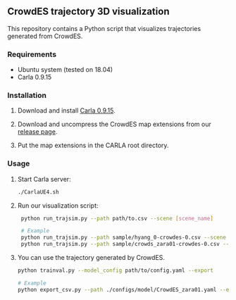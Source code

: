 ## CrowdES trajectory 3D visualization
This repository contains a Python script that visualizes trajectories generated from CrowdES.

### Requirements
- Ubuntu system (tested on 18.04)
- Carla 0.9.15

### Installation
1. Download and install [Carla 0.9.15](https://github.com/carla-simulator/carla/releases/tag/0.9.15/).

2. Download and uncompress the CrowdES map extensions from our [release page](https://github.com/InhwanBae/Crowd-Behavior-Generation/releases).

3. Put the map extensions in the CARLA root directory.

### Usage
1. Start Carla server:
   ```bash
   ./CarlaUE4.sh
   ```

2. Run our visualization script:
   ```bash
    python run_trajsim.py --path path/to.csv --scene [scene_name]

    # Example
    python run_trajsim.py --path sample/hyang_0-crowdes-0.csv --scene hyang
    python run_trajsim.py --path sample/crowds_zara01-crowdes-0.csv --scene zara
   ```
   
3. You can use the trajectory generated by CrowdES.
   ```bash
   python trainval.py --model_config path/to/config.yaml --export
   
   # Example
   python export_csv.py --path ./configs/model/CrowdES_zara01.yaml --export
   ```
